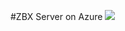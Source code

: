 #ZBX Server on Azure 
<a href="https://portal.azure.com/#create/Microsoft.Template/uri/https://raw.githubusercontent.com/Rkumagaya/ARM_templates/master/Azure_ZBX_Server/azuredeploy.json" target="_blank"><img src="http://azuredeploy.net/deploybutton.png"/></a>
